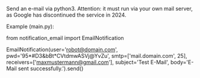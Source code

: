 Send an e-mail via python3. Attention: it must run via your own mail server, as Google has discontinued the service in 2024.

Example (main.py):

from notification_email import EmailNotification

EmailNotification(user='robot@domain.com', pwd='95*#D3&bBt*CVtdmwASVj@YvZu', smtp=['mail.domain.com', 25], receivers=['maxmustermann@gmail.com'], subject='Test E-Mail', body='E-Mail sent successfully.').send()

